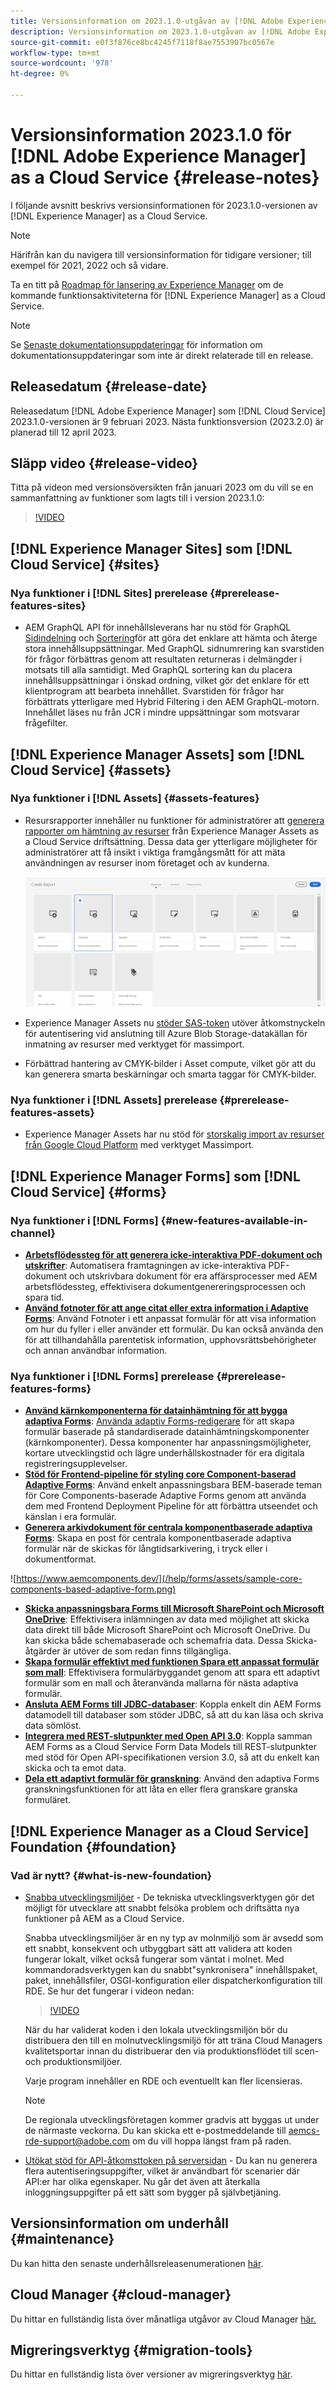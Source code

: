 ```yaml
---
title: Versionsinformation om 2023.1.0-utgåvan av [!DNL Adobe Experience Manager] as a Cloud Service.
description: Versionsinformation om 2023.1.0-utgåvan av [!DNL Adobe Experience Manager] as a Cloud Service.
source-git-commit: e0f3f876ce8bc4245f7118f8ae7553907bc0567e
workflow-type: tm+mt
source-wordcount: '978'
ht-degree: 0%

---
```



# Versionsinformation 2023.1.0 för [!DNL Adobe Experience Manager] as a Cloud Service {#release-notes}

I följande avsnitt beskrivs versionsinformationen för 2023.1.0-versionen av [!DNL Experience Manager] as a Cloud Service.

>[!NOTE]
>
>Härifrån kan du navigera till versionsinformation för tidigare versioner; till exempel för 2021, 2022 och så vidare.
>
>Ta en titt på [Roadmap för lansering av Experience Manager](https://experienceleague.adobe.com/docs/experience-manager-release-information/aem-release-updates/update-releases-roadmap.html) om de kommande funktionsaktiviteterna för [!DNL Experience Manager] as a Cloud Service.

>[!NOTE]
>
>Se [Senaste dokumentationsuppdateringar](https://experienceleague.adobe.com/docs/experience-manager-release-information/aem-release-updates/doc-updates/documentation-updates.html) för information om dokumentationsuppdateringar som inte är direkt relaterade till en release.

## Releasedatum {#release-date}

Releasedatum [!DNL Adobe Experience Manager] som [!DNL Cloud Service] 2023.1.0-versionen är 9 februari 2023. Nästa funktionsversion (2023.2.0) är planerad till 12 april 2023.

## Släpp video {#release-video}

Titta på videon med versionsöversikten från januari 2023 om du vill se en sammanfattning av funktioner som lagts till i version 2023.1.0:

>[!VIDEO](https://video.tv.adobe.com/v/3413479/?quality=12)

## [!DNL Experience Manager Sites] som [!DNL Cloud Service] {#sites}

### Nya funktioner i [!DNL Sites] prerelease {#prerelease-features-sites}

* AEM GraphQL API för innehållsleverans har nu stöd för GraphQL [Sidindelning](/help/headless/graphql-api/content-fragments.md#paging) och [Sortering](/help/headless/graphql-api/content-fragments.md#sorting)för att göra det enklare att hämta och återge stora innehållsuppsättningar. Med GraphQL sidnumrering kan svarstiden för frågor förbättras genom att resultaten returneras i delmängder i motsats till alla samtidigt. Med GraphQL sortering kan du placera innehållsuppsättningar i önskad ordning, vilket gör det enklare för ett klientprogram att bearbeta innehållet.  Svarstiden för frågor har förbättrats ytterligare med Hybrid Filtering i den AEM GraphQL-motorn. Innehållet läses nu från JCR i mindre uppsättningar som motsvarar frågefilter.

## [!DNL Experience Manager Assets] som [!DNL Cloud Service] {#assets}

### Nya funktioner i [!DNL Assets] {#assets-features}

* Resursrapporter innehåller nu funktioner för administratörer att [generera rapporter om hämtning av resurser](/help/assets/asset-reports.md) från Experience Manager Assets as a Cloud Service driftsättning. Dessa data ger ytterligare möjligheter för administratörer att få insikt i viktiga framgångsmått för att mäta användningen av resurser inom företaget och av kunderna.

   ![PDF-återgivning för andra format](/help/release-notes/assets/choose_report.png)

* Experience Manager Assets nu [stöder SAS-token](/help/assets/add-assets.md#asset-bulk-ingestor) utöver åtkomstnyckeln för autentisering vid anslutning till Azure Blob Storage-datakällan för inmatning av resurser med verktyget för massimport.

* Förbättrad hantering av CMYK-bilder i Asset compute, vilket gör att du kan generera smarta beskärningar och smarta taggar för CMYK-bilder.

### Nya funktioner i [!DNL Assets] prerelease {#prerelease-features-assets}

* Experience Manager Assets har nu stöd för [storskalig import av resurser från Google Cloud Platform](/help/assets/add-assets.md#asset-bulk-ingestor) med verktyget Massimport.

## [!DNL Experience Manager Forms] som [!DNL Cloud Service] {#forms}

### Nya funktioner i [!DNL Forms] {#new-features-available-in-channel}

* **[Arbetsflödessteg för att generera icke-interaktiva PDF-dokument och utskrifter](/help/forms/aem-forms-workflow-step-reference.md)**: Automatisera framtagningen av icke-interaktiva PDF-dokument och utskrivbara dokument för era affärsprocesser med AEM arbetsflödessteg, effektivisera dokumentgenereringsprocessen och spara tid.
* **[Använd fotnoter för att ange citat eller extra information i Adaptive Forms](/help/forms/footnotes-richtextsupport.md)**: Använd Fotnoter i ett anpassat formulär för att visa information om hur du fyller i eller använder ett formulär. Du kan också använda den för att tillhandahålla parentetisk information, upphovsrättsbehörigheter och annan användbar information.

### Nya funktioner i [!DNL Forms] prerelease {#prerelease-features-forms}

* **[Använd kärnkomponenterna för datainhämtning för att bygga adaptiva Forms](https://experienceleague.adobe.com/docs/experience-manager-core-components/using/adaptive-forms/introduction.html?lang=en)**: [Använda adaptiv Forms-redigerare](/help/forms/creating-adaptive-form-core-components.md) för att skapa formulär baserade på standardiserade datainhämtningskomponenter (kärnkomponenter). Dessa komponenter har anpassningsmöjligheter, kortare utvecklingstid och lägre underhållskostnader för era digitala registreringsupplevelser.
* **[Stöd för Frontend-pipeline för styling core Component-baserad Adaptive Forms](/help/forms/using-themes-in-core-components.md)**: Använd enkelt anpassningsbara BEM-baserade teman för Core Components-baserade Adaptive Forms genom att använda dem med Frontend Deployment Pipeline för att förbättra utseendet och känslan i era formulär.
* **[Generera arkivdokument för centrala komponentbaserade adaptiva Forms](/help/forms/generate-document-of-record-core-components.md)**: Skapa en post för centrala komponentbaserade adaptiva formulär när de skickas för långtidsarkivering, i tryck eller i dokumentformat.

![https://www.aemcomponents.dev/](/help/forms/assets/sample-core-components-based-adaptive-form.png)

* **[Skicka anpassningsbara Forms till Microsoft SharePoint och Microsoft OneDrive](/help/forms/configuring-submit-actions.md)**: Effektivisera inlämningen av data med möjlighet att skicka data direkt till både Microsoft SharePoint och Microsoft OneDrive. Du kan skicka både schemabaserade och schemafria data. Dessa Skicka-åtgärder är utöver de som redan finns tillgängliga.
* **[Skapa formulär effektivt med funktionen Spara ett anpassat formulär som mall](/help/forms/template-editor.md#save-an-adaptive-form-as-template-saving-adaptive-form-as-template)**: Effektivisera formulärbyggandet genom att spara ett adaptivt formulär som en mall och återanvända mallarna för nästa adaptiva formulär.
* **[Ansluta AEM Forms till JDBC-databaser](/help/forms/configure-data-sources.md#configure-relational-database-configure-relational-database)**: Koppla enkelt din AEM Forms datamodell till databaser som stöder JDBC, så att du kan läsa och skriva data sömlöst.
* **[Integrera med REST-slutpunkter med Open API 3.0](/help/forms/configure-data-sources.md#configure-restful-services-open-api-specification-version-20-configure-restful-services-swagger-version30)**: Koppla samman AEM Forms as a Cloud Service Form Data Models till REST-slutpunkter med stöd för Open API-specifikationen version 3.0, så att du enkelt kan skicka och ta emot data.
* **[Dela ett adaptivt formulär för granskning](/help/forms/create-reviews-forms.md)**: Använd den adaptiva Forms granskningsfunktionen för att låta en eller flera granskare granska formuläret.

## [!DNL Experience Manager as a Cloud Service] Foundation {#foundation}

### Vad är nytt? {#what-is-new-foundation}

* [Snabba utvecklingsmiljöer](/help/implementing/developing/introduction/rapid-development-environments.md) - De tekniska utvecklingsverktygen gör det möjligt för utvecklare att snabbt felsöka problem och driftsätta nya funktioner på AEM as a Cloud Service.

   Snabba utvecklingsmiljöer är en ny typ av molnmiljö som är avsedd som ett snabbt, konsekvent och utbyggbart sätt att validera att koden fungerar lokalt, vilket också fungerar som väntat i molnet. Med kommandoradsverktygen kan du snabbt&quot;synkronisera&quot; innehållspaket, paket, innehållsfiler, OSGI-konfiguration eller dispatcherkonfiguration till RDE. Se hur det fungerar i videon nedan:

   >[!VIDEO](https://video.tv.adobe.com/v/3413508/?quality=12&learn=on)

   När du har validerat koden i den lokala utvecklingsmiljön bör du distribuera den till en molnutvecklingsmiljö för att träna Cloud Managers kvalitetsportar innan du distribuerar den via produktionsflödet till scen- och produktionsmiljöer.

   Varje program innehåller en RDE och eventuellt kan fler licensieras.

   >[!NOTE]
   >
   >De regionala utvecklingsföretagen kommer gradvis att byggas ut under de närmaste veckorna. Du kan skicka ett e-postmeddelande till aemcs-rde-support@adobe.com om du vill hoppa längst fram på raden.

* [Utökat stöd för API-åtkomsttoken på serversidan](/help/implementing/developing/introduction/generating-access-tokens-for-server-side-apis.md) - Du kan nu generera flera autentiseringsuppgifter, vilket är användbart för scenarier där API:er har olika egenskaper. Nu går det även att återkalla inloggningsuppgifter på ett sätt som bygger på självbetjäning.

## Versionsinformation om underhåll {#maintenance}

Du kan hitta den senaste underhållsreleasenumerationen [här](/help/release-notes/maintenance/latest.md).

## Cloud Manager {#cloud-manager}

Du hittar en fullständig lista över månatliga utgåvor av Cloud Manager [här.](/help/implementing/cloud-manager/release-notes/current.md)

## Migreringsverktyg {#migration-tools}

Du hittar en fullständig lista över versioner av migreringsverktyg [här](/help/journey-migration/release-notes/release-notes-migration-tools-current.md).

